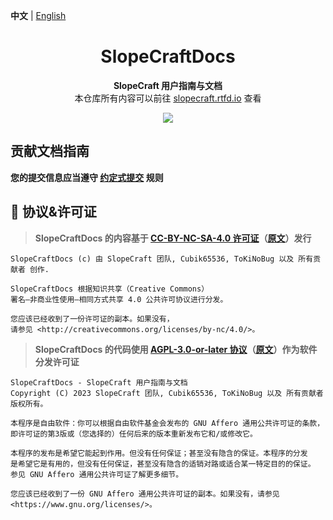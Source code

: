  **中文** | [English](README-en.md)

<h1 align="center">SlopeCraftDocs</h1>

<p align="center">
  <b>SlopeCraft 用户指南与文档</b>
  <br/>
  本仓库所有内容可以前往 <a href="https://slopecraft.rtfd.io/">slopecraft.rtfd.io</a> 查看
</p>

<p align="center">
  <a href="LICENSE">
    <img src="https://img.shields.io/badge/License-CC--BY--NC--SA--4.0-important?style=for-the-badge" />
  </a>
</p>

## 贡献文档指南

**您的提交信息应当遵守 [约定式提交](https://www.conventionalcommits.org/zh-hans/v1.0.0/) 规则**

## 📜 协议&许可证

> **SlopeCraftDocs 的内容基于 [CC-BY-NC-SA-4.0 许可证](license-translations/LICENSE-zh)（[原文](LICENSE)）发行**

``` text
SlopeCraftDocs (c) 由 SlopeCraft 团队, Cubik65536, ToKiNoBug 以及 所有贡献者 创作.

SlopeCraftDocs 根据知识共享（Creative Commons）
署名—非商业性使用—相同方式共享 4.0 公共许可协议进行分发。

您应该已经收到了一份许可证的副本。如果没有，
请参见 <http://creativecommons.org/licenses/by-nc/4.0/>。
```

> **SlopeCraftDocs 的代码使用 [AGPL-3.0-or-later 协议](license-translations/LICENSE-zh.CODE)（[原文](LICENSE.CODE)）作为软件分发许可证**

``` text
SlopeCraftDocs - SlopeCraft 用户指南与文档
Copyright (C) 2023 SlopeCraft 团队, Cubik65536, ToKiNoBug 以及 所有贡献者 版权所有。

本程序是自由软件：你可以根据自由软件基金会发布的 GNU Affero 通用公共许可证的条款，
即许可证的第3版或（您选择的）任何后来的版本重新发布它和/或修改它。

本程序的发布是希望它能起到作用。但没有任何保证；甚至没有隐含的保证。本程序的分发
是希望它是有用的，但没有任何保证，甚至没有隐含的适销对路或适合某一特定目的的保证。
参见 GNU Affero 通用公共许可证了解更多细节。

您应该已经收到了一份 GNU Affero 通用公共许可证的副本。如果没有，请参见 <https://www.gnu.org/licenses/>。
```

